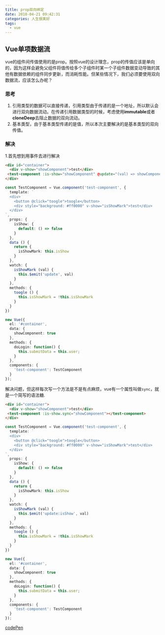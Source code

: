 ```yaml
---
title: prop双向绑定
date: 2018-04-21 09:42:31
categories: 人生很美好
tags:
  - vue
---
```

## Vue单项数据流
vue的组件间传值使用的是prop。按照vue的设计理念，prop的传值应该是单向的，因为这样会避免父组件将值传给多个子组件时某一个子组件数据变动导致的其他有数据依赖的组件同步更新，而消耗性能。但某些情况下，我们必须要使用双向数据流，应该怎么办呢？

<!-- more -->

### 思考
1. 引用类型的数据可以直接传递，引用类型由于传递的是一个地址，所以默认会进行双向数据流动。在传递引用数据类型的时候，考虑使用**immutable**或者**cloneDeep**去阻止数据的双向流动。
2. 基本类型，由于基本类型传递的是值，所以本次主要解决的是基本类型的双向传值。

### 解决
1.首先想到用事件去进行解决   
```html
<div id="container">
  <div v-show="showComponent">test</div>
 <test-component :is-show="showComponent" @update="(val) => showComponent = val"></test-component>
</div>
```

```typescript
const TestComponent = Vue.component('test-component', {
  template: `
  <div>
    <button @click="toogle">toogle</button>
    <div style="background: #ff0000" v-show="isShowMark">test</div>
  </div>
`,
  props: {
    isShow: {
      default: () => false
    }
  },
  data () {
    return {
      isShowMark: this.isShow
    }
  },
  watch: {
    isShowMark (val) {
      this.$emit('update', val)
    }
  },
  methods: {
    toogle () {
      this.isShowMark = !this.isShowMark
    }
  }
})

new Vue({
  el: '#container',
  data: {
    showComponent: true
  },
  methods: {
    doLogin: function() {
      this.submitData = this.user;
    }
  },
  components: {
    'test-component': TestComponent
  }
});
```
解决问题，但这样每次写一个方法是不是有点麻烦，vue有一个属性叫做```sync```，就是一个简写的语法糖.
```html
<div id="container">
  <div v-show="showComponent">test</div>
 <test-component :is-show.sync="showComponent"></test-component>
</div>
```
```typescript
const TestComponent = Vue.component('test-component', {
  template: `
  <div>
    <button @click="toogle">toogle</button>
    <div style="background: #ff0000" v-show="isShowMark">test</div>
  </div>
`,
  props: {
    isShow: {
      default: () => false
    }
  },
  data () {
    return {
      isShowMark: this.isShow
    }
  },
  watch: {
    isShowMark (val) {
      this.$emit('update:isShow', val)
    }
  },
  methods: {
    toogle () {
      this.isShowMark = !this.isShowMark
    }
  }
})

new Vue({
  el: '#container',
  data: {
    showComponent: true
  },
  methods: {
    doLogin: function() {
      this.submitData = this.user;
    }
  },
  components: {
    'test-component': TestComponent
  }
});
```
[codePen](https://codepen.io/slipkinem/pen/XqmWQP?editors=1010#code-area)